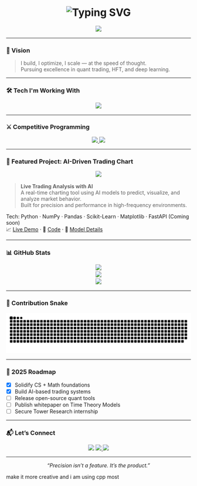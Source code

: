 <h1 align="center">
  <img src="https://readme-typing-svg.demolab.com?font=Fira+Code&size=28&duration=1500&pause=150&color=00FEC0&center=true&vCenter=true&width=600&lines=Hi,+I'm+Ujjwal+Deep;Quant+%7C+AI+Engineer+%7C+Trader;Speed+%2B+Math+%2B+Code+%3D+Precision" alt="Typing SVG"/>
</h1>

<p align="center">
  <img src="https://media.tenor.com/qJ5evVs-_uUAAAAC/coding.gif" width="260"/>
</p>

---

### 🧭 Vision

> I build, I optimize, I scale — at the speed of thought.  
> Pursuing excellence in quant trading, HFT, and deep learning.

---

### 🛠️ Tech I'm Working With

<p align="center">
  <img src="https://skillicons.dev/icons?i=python,cpp,mongodb,redis,linux,git,github,bash,vscode&theme=dark" />
</p>

---

### ⚔️ Competitive Programming

<p align="center">
  <a href="https://leetcode.com/ujjwaldeep_7777">
    <img src="https://leet-card.vercel.app/?username=ujjwaldeep_7777&theme=dark&border=1" />
  </a>
  <a href="https://codeforces.com/profile/ujjwaldeep_77">
    <img src="https://img.shields.io/badge/Codeforces-1F8ACB?style=for-the-badge&logo=codeforces&logoColor=white" />
  </a>
</p>

---

### 🧪 Featured Project: AI-Driven Trading Chart

<p align="center">
  <img src="https://files.oaiusercontent.com/file-XP5oYHccWJNjfnvBAUJ8Cd6N?se=2025-06-27T18%3A08%3A17Z&sp=r&sv=2021-08-06&sr=b&rscd=inline&rsct=image/png&sig=XXXX" width="600" />
</p>

> **Live Trading Analysis with AI**  
> A real-time charting tool using AI models to predict, visualize, and analyze market behavior.  
> Built for precision and performance in high-frequency environments.

Tech: Python · NumPy · Pandas · Scikit-Learn · Matplotlib · FastAPI (Coming soon)  
📈 [Live Demo](#) · 🧠 [Code](#) · 🧪 [Model Details](#)

---

### 📊 GitHub Stats

<p align="center">
  <img src="https://github-readme-stats.vercel.app/api?username=ujjwal77771&show_icons=true&theme=merko&hide_border=true&count_private=true" />
  <br />
  <img src="https://github-readme-streak-stats.herokuapp.com/?user=ujjwal77771&theme=merko&hide_border=true" />
  <br />
  <img src="https://github-readme-stats.vercel.app/api/top-langs/?username=ujjwal77771&layout=compact&theme=merko&hide_border=true" />
</p>

---

### 🐍 Contribution Snake

<p align="center">
  <img src="https://raw.githubusercontent.com/platane/snk/output/github-contribution-grid-snake-dark.svg" />
</p>

---

### 🎯 2025 Roadmap

- [x] Solidify CS + Math foundations  
- [x] Build AI-based trading systems  
- [ ] Release open-source quant tools  
- [ ] Publish whitepaper on Time Theory Models  
- [ ] Secure Tower Research internship  

---

### 📬 Let’s Connect

<p align="center">
    <img src="https://img.shields.io/badge/LinkedIn-0077B5?style=for-the-badge&logo=linkedin&logoColor=white" />
  </a>
  <a href="mailto:ujjwaldeep77771@gmail.com">
    <img src="https://img.shields.io/badge/Gmail-D14836?style=for-the-badge&logo=gmail&logoColor=white" />
  </a>
  <a href="https://github.com/ujjwal77771">
    <img src="https://img.shields.io/badge/GitHub-100000?style=for-the-badge&logo=github&logoColor=white" />
  </a>
</p>

---

<p align="center"><i>“Precision isn’t a feature. It’s the product.”</i></p>  make it more creative and i am using cpp most 


